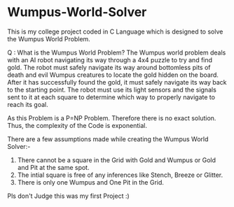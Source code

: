 # Wumpus-World-Solver
This is my college project coded in C Language which is designed to solve the Wumpus World Problem.

Q : What is the Wumpus World Problem?
The Wumpus world problem deals with an AI robot navigating its way through a 4x4 puzzle to try and find gold. The robot must safely navigate its way around bottomless pits of death and evil Wumpus creatures to locate the gold hidden on the board. After it has successfully found the gold, it must safely navigate its way back to the starting point. The robot must use its light sensors and the signals sent to it at each square to determine which way to properly navigate to reach its goal.

As this Problem is a P=NP Problem. Therefore there is no exact solution. Thus, the complexity of the Code is exponential. 

There are a few assumptions made while creating the Wumpus World Solver:-
1. There cannot be a square in the Grid with Gold and Wumpus or Gold and Pit at the same spot.
2. The intial square is free of any inferences like Stench, Breeze or Glitter.
3. There is only one Wumpus and One Pit in the Grid.

Pls don't Judge this was my first Project :)
